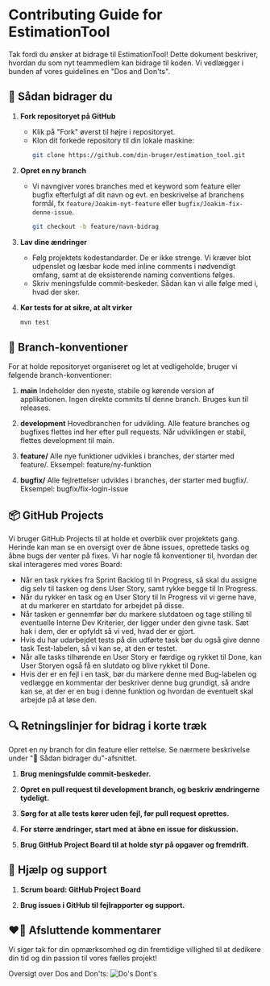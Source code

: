 # Contributing Guide for EstimationTool

Tak fordi du ønsker at bidrage til EstimationTool! Dette dokument beskriver, hvordan du som nyt teammedlem kan bidrage til koden. Vi vedlægger i bunden af vores guidelines en "Dos and Don'ts".

## 📌 Sådan bidrager du

1. **Fork repositoryet på GitHub**
   - Klik på "Fork" øverst til højre i repositoryet.
   - Klon dit forkede repository til din lokale maskine:
     ```bash
     git clone https://github.com/din-bruger/estimation_tool.git
     ```

2. **Opret en ny branch**
   - Vi navngiver vores branches med et keyword som feature eller bugfix efterfulgt af dit navn og evt. en beskrivelse af branchens formål, fx `feature/Joakim-nyt-feature` eller `bugfix/Joakim-fix-denne-issue`.
     ```bash
     git checkout -b feature/navn-bidrag
     ```

3. **Lav dine ændringer**
   - Følg projektets kodestandarder. 
     De er ikke strenge. Vi kræver blot udpenslet og læsbar kode med inline comments i nødvendigt omfang, samt at de eksisterende naming conventions følges.
   - Skriv meningsfulde commit-beskeder. 
     Sådan kan vi alle følge med i, hvad der sker.

4. **Kør tests for at sikre, at alt virker**
   ```bash
   mvn test

##  🌿 Branch-konventioner
For at holde repositoryet organiseret og let at vedligeholde, bruger vi følgende branch-konventioner:

1. **main**
Indeholder den nyeste, stabile og kørende version af applikationen. Ingen direkte commits til denne branch. Bruges kun til releases.

2. **development**
Hovedbranchen for udvikling. Alle feature branches og bugfixes flettes ind her efter pull requests. Når udviklingen er stabil, flettes development til main.

3. **feature/**
Alle nye funktioner udvikles i branches, der starter med feature/.
Eksempel: feature/ny-funktion

4. **bugfix/**
Alle fejlrettelser udvikles i branches, der starter med bugfix/.
Eksempel: bugfix/fix-login-issue

## 📦 GitHub Projects
Vi bruger GitHub Projects til at holde et overblik over projektets gang. Herinde kan man se en oversigt over de åbne issues, oprettede tasks og åbne bugs der venter på fixes.
Vi har nogle få konventioner til, hvordan der skal interageres med vores Board:

- Når en task rykkes fra Sprint Backlog til In Progress, så skal du assigne dig selv til tasken og dens User Story, samt rykke begge til In Progress.
- Når du rykker en task og en User Story til In Progress vil vi gerne have, at du markerer en startdato for arbejdet på disse.
- Når tasken er gennemfør bør du markere slutdatoen og tage stilling til eventuelle Interne Dev Kriterier, der ligger under den givne task. Sæt hak i dem, der er opfyldt så vi ved, hvad der er gjort.
- Hvis du har udarbejdet tests på din udførte task bør du også give denne task Test-labelen, så vi kan se, at den er testet.
- Når alle tasks tilhørende en User Story er færdige og rykket til Done, kan User Storyen også få en slutdato og blive rykket til Done.
- Hvis der er en fejl i en task, bør du markere denne med Bug-labelen og vedlægge en kommentar der beskriver denne bug grundigt, så andre kan se, at der er en bug i denne funktion og hvordan de eventuelt skal arbejde på at løse den.

## 🔍 Retningslinjer for bidrag i korte træk
Opret en ny branch for din feature eller rettelse. Se nærmere beskrivelse under "📌 Sådan bidrager du"-afsnittet.

1. **Brug meningsfulde commit-beskeder.**

2. **Opret en pull request til development branch, og beskriv ændringerne tydeligt.**

3. **Sørg for at alle tests kører uden fejl, før pull request oprettes.**

4. **For større ændringer, start med at åbne en issue for diskussion.**

5. **Brug GitHub Project Board til at holde styr på opgaver og fremdrift.**

## 📘 Hjælp og support
1. **Scrum board: GitHub Project Board**

2. **Brug issues i GitHub til fejlrapporter og support.**

## ❤️‍🔥 Afsluttende kommentarer
Vi siger tak for din opmærksomhed og din fremtidige villighed til at dedikere din tid og din passion til vores fælles projekt!

Oversigt over Dos and Don'ts:
![Do's   Dont's](https://github.com/user-attachments/assets/068754c0-f731-4abb-9880-1ddd4d279789)

